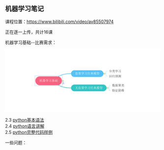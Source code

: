 ## 机器学习笔记

课程位置：https://www.bilibili.com/video/av85507974  

正在逐一上传，共计16课  

机器学习基础--比赛需求：  

![](assets/markdown-img-paste-20200320101515530.png)  

2.3 [python基本语法](basic/python/python-syntax.md)  
2.4  [python语言讲解](basic/python/python语言讲解.ipynb)    
2.5  [python完整代码样例](basic/python/python完整代码样例.py)    

一些问题：
